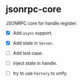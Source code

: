 # jsonrpc-core

JSONRPC core for handle register.

- [X] Add `async` support.
- [X] Add state in `Server`.
- [ ] Add test case.
- [ ] inject state in handle.
- [ ] try to use `Factory` to unify.

